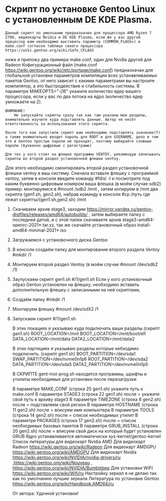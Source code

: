 #     Скрипт по установке Gentoo Linux с установленным DE KDE Plasma.
    Данный скрипт по умолчанию предназначен для процессора AMD Ryzen 7 2700, видеокарты Nvidia и DE KDE Plasma, если же у вас другой процессор вам необходимо выставить параметр (COMMON_FLAGS=) в make.conf согласно таблице своего процессора
    https://wiki.gentoo.org/wiki/Safe_CFLAGS
ниже я приложу два примера make.conf, один для Nvidia другой для Radeon
    Кофигурационный файл (make.conf https://wiki.gentoo.org/wiki//etc/portage/make.conf) предназначан для глобальной установки параметров компиляции всех устанавливаемых пакетов Gentoo, от него зависит с какими параметрами вы настроите компилятор, а это быстродействие и стабильность системы. В параметре MAKEOPTS="-j16" укажите количество ядер вашего процессора, если у вас по два потока на ядро (количество ядер умножаете на 2).

    ВНИМАНИЕ!
        Не запускайте скрипты сразу так как там указаны мои разделы, внимательно изучите куда подставлять данные. Автор не несёт ответственность за использования этого скрипта.

    После того как запустили скрипт вам необходимо подставлять значение(Y) а также внимательно вводит пароль для ROOT и для USERNAME, дело в том что в Gentoo простые пароли не проходят, поэтому выбирайте сложные пароли (буквенно цыфровые с регистрами)

    Для тех у кого стоит на флешке программа VENTOY, рекомендую записывать скрипты во второй раздел установочной флешки ventoy.
Для этого необходимо смонтировать второй раздел  установочной флешки ventoy в ваш систему.
    Сначала вставьте флешку с программой ventoy, затем в консоли введите команду #fdisl -l и посмотрите под каким буквенно цифровым номером ваша флешка
    (в моём случае sdb2)
пример:
монтируемся в #mount /sdb2 /mnt , затем копируем в /mnt два скрипта (gen1.sh, gen2.sh),
набрав команду в консоли #cp /путь где лежат скрипты/{gen1.sh,gen2.sh} /mnt
1. Скачиваем архив stage3, заходим https://mirror.yandex.ru/gentoo-distfiles/releases/amd64/autobuilds/ , затем выбираете папку с последней датой, и с этой папки скачиваете архив stage3-amd64-openrc-2021*.tar.xz, так же скачайте установочный образ
install-amd64-minimal-2021*.iso
1. Загружаемся с установочного диска Gentoo
2. В консоли создаём папку для монтирования второго раздела Ventoy #mkdir /1
3. Монтируем второй раздел Ventoy (в моём случае #mount /dev/sdb2 /1)
4. Заупускаем скрипт gen1.sh  #/1/gen1.sh
Если у кого установочный образ Gentoo установлен на флешку, необходимо вставить дополнительную флешку с записанными на ней скриптами,
1. Создаём папку #mkdir /1
2. Монтируем флешку #mount /dev/sdX2 /1
3. Запускаем скрипт #/1/gen1.sh

    В этих локациях я указываю куда подключать ваши разделы.(скрипт gen1.sh)
ROOT_LOCATION=/mnt
BOOT_LOCATION=/mnt/boot/efi
DATA_LOCATION=/mnt/data
DATA2_LOCATION=/mnt/data2

    В этих партициях я указываю разделы которые небходимо подключить. (скрипт gen1.sh)
 BOOT_PARTITION=/dev/sda1
 SWAP_PARTITION=/dev/nvme0n1p6
 ROOT_PARTITION=/dev/sda2
 DATA_PARTITION=/dev/sda5
DATA2_PARTITION=/dev/nvme0n1p5

    В СКРИПТЕ gent-inst-prog.sh находятся программы, шрифты и утилиты необходимые для установки после перезагрузки

    В параметре MAKE_CONF (строка 25 gen1.sh) укажите путь к make.conf
    В параметре STAGE3 (строка 22 gen1.sh) после = укажите свой путь к архиву stage3
    В параметре TIMEZONE (строка 8 gen2.sh) после = подставляем свой регион
    В параметре HOSTNAME (строка 11 gen2.sh) после = вписуем имя компьютера
    В параметре TOOLS (строка 14 gen2.sh) после = список необходимых утилит
    В параметре PACKAGES (строка 17 gen2.sh) после = список необходимых базовых пакетов
    В параметре GRUB_INSTALL (строка 20 gen2.sh) после = вписуем свой диск на который будет установлен GRUB
    Ядро устанавливается автоматически sys-kernel/gentoo-kernel
    Список литературы для видеокарт Nvidia AMD
Для видеокарт Radeon https://wiki.gentoo.org/wiki/Radeon
Для видеокарт AMDGPU https://wiki.gentoo.org/wiki/AMDGPU
Для видеокарт Nvidia https://wiki.gentoo.org/wiki/NVIDIA/nvidia-drivers/ru ,https://wiki.gentoo.org/wiki/Nouveau , https://wiki.gentoo.org/wiki/NVIDIA/Bumblebee
Для установки WIFI https://wiki.gentoo.org/wiki/Wifi/ru
    Настройку зеркал я не делаю так как по умолчанию лучшие зеркала
    Литература по установке Gentoo https://wiki.gentoo.org/wiki/Handbook:AMD64/ru

    От автора: Удачной установки!
